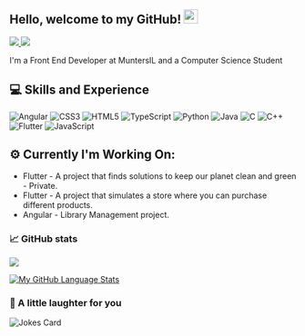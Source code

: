 
<!-- ![](https://raw.githubusercontent.com/Reut212/Reut212/master/banner.gif) -->

## Hello, welcome to my GitHub! <img src="https://raw.githubusercontent.com/zluvsand/zluvsand/master/wave.gif" height="25px" width="25px">

<a href="https://www.linkedin.com/in/reut-hadad/">
    <img src="https://img.shields.io/badge/LINKEDIN-12100E?logo=linkedin&color=282A36&logoColor=white" />
</a>
<a href="https://github.com/Reut212">
    <img src="https://img.shields.io/badge/GITHUB-12100E?logo=github&color=fe6e95&logoColor=white" />
</a>
<p> I'm a Front End Developer at MuntersIL and a Computer Science Student </p>

## :computer: Skills and Experience
![Angular](https://img.shields.io/badge/ANGULAR-12100E?logo=angular&color=282A36&logoColor=white) 
![CSS3](https://img.shields.io/badge/CSS3-12100E?logo=css3&color=fe6e95&logoColor=white) 
![HTML5](https://img.shields.io/badge/HTML5-12100E?logo=html5&color=282A36&logoColor=white) 
![TypeScript](https://img.shields.io/badge/TypeScript-12100E?logo=typescript&color=fe6e95&logoColor=white) 
![Python](https://img.shields.io/badge/Python-12100E?logo=Python&color=282A36&logoColor=white) 
![Java](https://img.shields.io/badge/Java-12100E?logo=Java&color=fe6e95&logoColor=white) 
![C](https://img.shields.io/badge/C-12100E?logo=C&color=282A36&logoColor=white) 
![C++](https://img.shields.io/badge/C++-12100E?logo=C++&color=fe6e95&logoColor=white) 
![Flutter](https://img.shields.io/badge/Flutter-12100E?logo=Flutter&color=282A36&logoColor=white) 
![JavaScript](https://img.shields.io/badge/JavaScript-12100E?logo=JavaScript&color=fe6e95&logoColor=white)

<!-- SKILLS-AND-EXPERIENCE:END -->

## :gear: Currently I'm Working On:
- Flutter - A project that finds solutions to keep our planet clean and green - Private.
- Flutter - A project that simulates a store where you can purchase different products.
- Angular - Library Management project.

### 📈 GitHub stats
<img src="https://github-readme-streak-stats.herokuapp.com/?user=Reut212&theme=dracula"/>

[![My GitHub Language Stats](https://github-readme-stats.vercel.app/api/top-langs/?username=Reut212&langs_count=5&theme=dracula)]()


### 🙊 A little laughter for you
![Jokes Card](https://readme-jokes.vercel.app/api?theme=dracula)

<!-- [![Header](https://raw.githubusercontent.com/zluvsand/zluvsand/master/header.png "Header")](https://medium.com/@zluvsand) -->
<!-- <img src="https://media.giphy.com/media/Cmr1OMJ2FN0B2/source.gif" width="280" height="auto" /></a> -->
